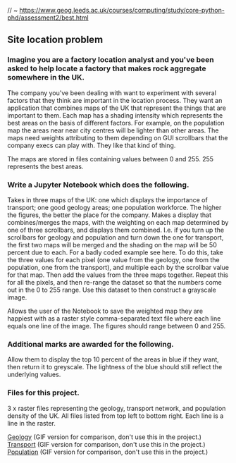 //  ~ https://www.geog.leeds.ac.uk/courses/computing/study/core-python-phd/assessment2/best.html

## Site location problem

### Imagine you are a factory location analyst and you've been asked to help locate a factory that makes rock aggregate somewhere in the UK.

The company you've been dealing with want to experiment with several factors that they think are important in the location process. They want an application that combines maps of the UK that represent the things that are important to them. Each map has a shading intensity which represents the best areas on the basis of different factors. For example, on the population map the areas near near city centres will be lighter than other areas. The maps need weights attributing to them depending on GUI scrollbars that the company execs can play with. They like that kind of thing.

The maps are stored in files containing values between 0 and 255. 255 represents the best areas.

### Write a Jupyter Notebook which does the following.

Takes in three maps of the UK: one which displays the importance of transport; one good geology areas; one population workforce. The higher the figures, the better the place for the company.
Makes a display that combines/merges the maps, with the weighting on each map determined by one of three scrollbars, and displays them combined. I.e. if you turn up the scrollbars for geology and population and turn down the one for transport, the first two maps will be merged and the shading on the map will be 50 percent due to each. For a badly coded example see here.
To do this, take the three values for each pixel (one value from the geology, one from the population, one from the transport), and multiple each by the scrollbar value for that map. Then add the values from the three maps together. Repeat this for all the pixels, and then re-range the dataset so that the numbers come out in the 0 to 255 range. Use this dataset to then construct a grayscale image.

Allows the user of the Notebook to save the weighted map they are happiest with as a raster style comma-separated text file where each line equals one line of the image. The figures should range between 0 and 255.

### Additional marks are awarded for the following.

Allow them to display the top 10 percent of the areas in blue if they want, then return it to greyscale. The lightness of the blue should still reflect the underlying values.

### Files for this project.

3 x raster files representing the geology, transport network, and population density of the UK. All files listed from top left to bottom right. Each line is a line in the raster.

[Geology](https://www.geog.leeds.ac.uk/courses/computing/study/core-python-phd/assessment2/best.geology) (GIF version for comparison, don't use this in the project.)
[Transport](https://www.geog.leeds.ac.uk/courses/computing/study/core-python-phd/assessment2/best.mway) (GIF version for comparison, don't use this in the project.)
[Population](https://www.geog.leeds.ac.uk/courses/computing/study/core-python-phd/assessment2/best.pop) (GIF version for comparison, don't use this in the project.)
